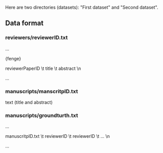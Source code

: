 Here are two directories (datasets): "First dataset" and "Second dataset".

## Data format

### reviewers/reviewerID.txt
...

{fenge}

reviewerPaperID \t title \t abstract \n

...

### manuscripts/manscritpID.txt
text (title and abstract)

### manuscripts/groundturth.txt
...

manuscritpID.txt \t reviewerID \t reviewerID \t ... \n

...
